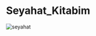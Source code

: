 # Seyahat_Kitabim
![seyahat](https://user-images.githubusercontent.com/111084545/204662638-a4ab52b9-e619-4ba8-922a-89b5de914174.gif)
